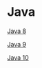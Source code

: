 # Java

[Java 8](https://github.com/eMahtab/java/tree/main/Java-8)

[Java 9](https://github.com/eMahtab/java/tree/main/Java-9)

[Java 10](https://github.com/eMahtab/java/tree/main/Java-10)

